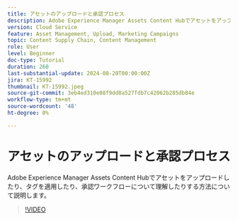 ```yaml
---
title: アセットのアップロードと承認プロセス
description: Adobe Experience Manager Assets Content Hubでアセットをアップロードしたり、タグを適用したり、承認ワークフローについて理解したりする方法について説明します。
version: Cloud Service
feature: Asset Management, Upload, Marketing Campaigns
topic: Content Supply Chain, Content Management
role: User
level: Beginner
doc-type: Tutorial
duration: 260
last-substantial-update: 2024-08-20T00:00:00Z
jira: KT-15992
thumbnail: KT-15992.jpeg
source-git-commit: 3eb4ed310e08f9dd8a527fdb7c42062b285db84e
workflow-type: tm+mt
source-wordcount: '48'
ht-degree: 0%

---
```



# アセットのアップロードと承認プロセス

Adobe Experience Manager Assets Content Hubでアセットをアップロードしたり、タグを適用したり、承認ワークフローについて理解したりする方法について説明します。

>[!VIDEO](https://video.tv.adobe.com/v/3432980/?learn=on)
